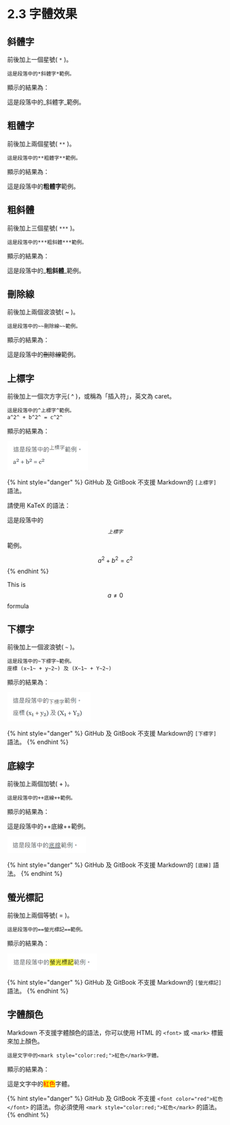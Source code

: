 # 2.3 字體效果
## 斜體字

前後加上一個星號( `*` )。

```
這是段落中的*斜體字*範例。
```

顯示的結果為：

這是段落中的_斜體字_範例。

## 粗體字

前後加上兩個星號( `**` )。

```
這是段落中的**粗體字**範例。
```

顯示的結果為：

這是段落中的**粗體字**範例。

## 粗斜體

前後加上三個星號( `***` )。

```
這是段落中的***粗斜體***範例。
```

顯示的結果為：

這是段落中的_**粗斜體**_範例。

## 刪除線

前後加上兩個波浪號( \~ )。

```
這是段落中的~~刪除線~~範例。
```

顯示的結果為：

這是段落中的~~刪除線~~範例。

## 上標字

前後加上一個次方字元( ^ )，或稱為「插入符」，英文為 caret。

```
這是段落中的^上標字^範例。  
a^2^ + b^2^ = c^2^
```

顯示的結果為：

![](../.gitbook/assets/sup-1.png)

{% hint style="danger" %}
GitHub 及 GitBook 不支援 Markdown的 `[上標字]` 語法。

請使用 KaTeX 的語法：

這是段落中的$$^{上標字}$$範例。

$$a^{2} + b^{2} = c^{2}$$
{% endhint %}

This is $$a\ne0$$ formula


## 下標字

前後加上一個波浪號( `~` )。

```
這是段落中的~下標字~範例。  
座標 (x~1~ + y~2~) 及 (X~1~ + Y~2~) 
```

顯示的結果為：

![](../.gitbook/assets/sub-1.png)

{% hint style="danger" %}
GitHub 及 GitBook 不支援 Markdown的 `[下標字]` 語法。
{% endhint %}

## 底線字

前後加上兩個加號( + )。

```
這是段落中的++底線++範例。
```

顯示的結果為：

這是段落中的++底線++範例。

![](../.gitbook/assets/underline-1.png)

{% hint style="danger" %}
GitHub 及 GitBook 不支援 Markdown的 `[底線]` 語法。
{% endhint %}

## 螢光標記

前後加上兩個等號( = )。

```
這是段落中的==螢光標記==範例。
```

顯示的結果為：

![](../.gitbook/assets/mark-1.png)

{% hint style="danger" %}
GitHub 及 GitBook 不支援 Markdown的 `[螢光標記]` 語法。
{% endhint %}

## 字體顏色

Markdown 不支援字體顏色的語法，你可以使用 HTML 的 `<font>` 或 `<mark>` 標籤來加上顏色。

```
這是文字中的<mark style="color:red;">紅色</mark>字體。
```

顯示的結果為：

這是文字中的<mark style="color:red;">紅色</mark>字體。

{% hint style="danger" %}
GitHub 及 GitBook 不支援 `<font color="red">紅色</font>` 的語法。你必須使用 `<mark style="color:red;">紅色</mark>` 的語法。
{% endhint %}
